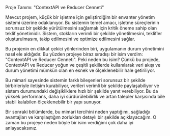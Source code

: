 Proje Tanımı: "ContextAPI ve Reducer Cenneti"

Mevcut projem, küçük bir işletme için geliştirdiğim bir envanter yönetim sistemi üzerine odaklanıyor. Bu sistemin temel amacı, işletme süreçlerinin sorunsuz bir şekilde yürütülmesini sağlamak için kritik öneme sahip olan teklif yönetimidir. Sistem, stokların verimli bir şekilde yönetilmesini, teklifler oluşturulmasını, takip edilmesini ve optimize edilmesini sağlar.

Bu projenin en dikkat çekici yönlerinden biri, uygulamanın durum yönetimini nasıl ele aldığıdır. Bu yüzden projeye biraz sıradışı bir isim verdim: "ContextAPI ve Reducer Cenneti". Peki neden bu isim? Çünkü bu projede, ContextAPI ve Reducer yoğun ve çeşitli şekillerde kullanılarak veri akışı ve durum yönetimi mümkün olan en esnek ve ölçeklenebilir hale getiriliyor.

Bu mimari sayesinde sistemin farklı bileşenleri sorunsuz bir şekilde birbirleriyle iletişim kurabiliyor, verileri verimli bir şekilde paylaşabiliyor ve sistem durumundaki değişikliklere hızlı bir şekilde yanıt verebiliyor. Bu da yüksek performans, daha iyi sürdürülebilirlik ve artan talepler karşısında bile stabil kalabilen ölçeklenebilir bir yapı sunuyor.

Bir sonraki bölümlerde, bu mimari tercihini neden yaptığımı, sağladığı avantajları ve karşılaştığım zorlukları detaylı bir şekilde açıklayacağım. O zaman bu projeye neden böyle bir isim verdiğimi çok daha iyi anlayacaksınız.

